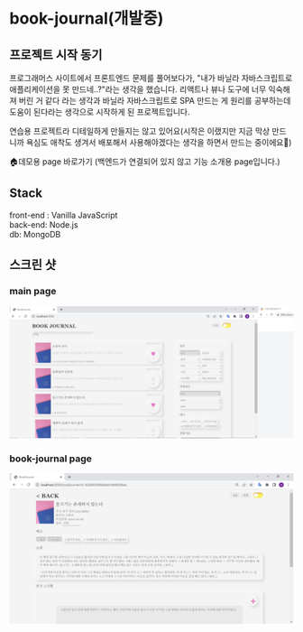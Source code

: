 # book-journal(개발중)

## 프로젝트 시작 동기

프로그래머스 사이트에서 프론트엔드 문제를 풀어보다가, "내가 바닐라 자바스크립트로 애플리케이션을 못 만드네..?"라는 생각을 했습니다. 리액트나 뷰나 도구에 너무 익숙해져 버린 거 같다 라는 생각과 바닐라 자바스크립트로 SPA 만드는 게 원리를 공부하는데 도움이 된다라는 생각으로 시작하게 된 프로젝트입니다.

연습용 프로젝트라 디테일하게 만들지는 않고 있어요(시작은 이랬지만 지금 막상 만드니까 욕심도 애착도 생겨서 배포해서 사용해야겠다는 생각을 하면서 만드는 중이에요🤣)

🏠데모용 page 바로가기 (백엔드가 연결되어 있지 않고 기능 소개용 page입니다.)

## Stack

front-end : Vanilla JavaScript  
back-end: Node.js  
db: MongoDB

## 스크린 샷

### main page

![main-page](./readme/main.png)

### book-journal page

![book-journal page](./readme/book-journal.PNG)
